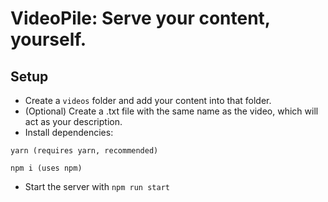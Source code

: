 # VideoPile: Serve your content, yourself.

## Setup

- Create a `videos` folder and add your content into that folder.
- (Optional) Create a .txt file with the same name as the video, which will act as your description.
- Install dependencies:

```
yarn (requires yarn, recommended)

npm i (uses npm)
```

- Start the server with `npm run start`
